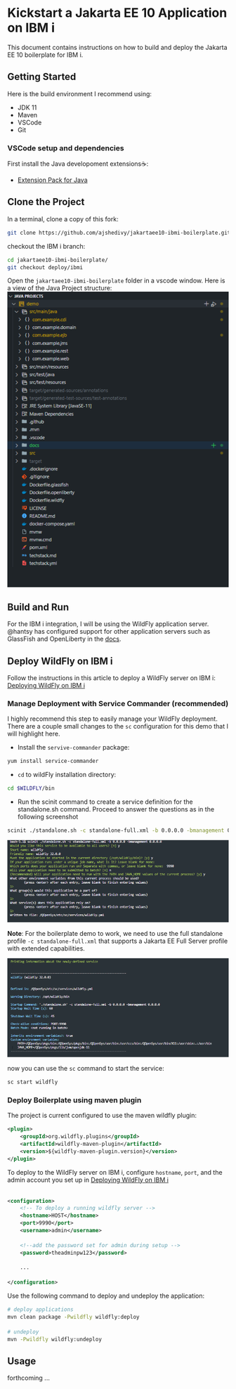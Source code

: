 # Kickstart a Jakarta EE 10 Application on IBM i

This document contains instructions on how to build and deploy the Jakarta EE 10 boilerplate for IBM i. 

## Getting Started

Here is the build environment I recommend using:
- JDK 11
- Maven
- VSCode
- Git

### VSCode setup and dependencies

First install the Java developoment extensions☕:
- [Extension Pack for Java](https://marketplace.visualstudio.com/items?itemName=vscjava.vscode-java-pack)

## Clone the Project

In a terminal, clone a copy of this fork:

```bash
git clone https://github.com/ajshedivy/jakartaee10-ibmi-boilerplate.git
```

checkout the IBM i branch:

```bash
cd jakartaee10-ibmi-boilerplate/
git checkout deploy/ibmi
```
Open the `jakartaee10-ibmi-boilerplate` folder in a vscode window. Here is a view of the Java Project structure:
![alt text](image.png)

## Build and Run
For the IBM i integration, I will be using the WildFly application server. @hantsy has configured support for other application servers such as GlassFish and OpenLiberty in the [docs](https://hantsy.github.io/jakartaee10-starter-boilerplate/).

## Deploy WildFly on IBM i

Follow the instructions in this article to deploy a WildFly server on IBM i: [Deploying WildFly on IBM i](https://ibmi-oss-docs.readthedocs.io/en/latest/java/wildfly/DEPLOYMENT.html#step-5-configure-server-address-optional)

### Manage Deployment with Service Commander (recommended)

I highly recommend this step to easily manage your WildFly deployment. There are a couple small changes to the `sc` configuration for this demo that I will highlight here.

- Install the `servive-commander` package:
```bash
yum install service-commander
```

- `cd` to wildFly installation directory:
```bash
cd $WILDFLY/bin
```
- Run the scinit command to create a service definition for the standalone.sh command. Proceed to answer the questions as in the following screenshot

```bash
scinit ./standalone.sh -c standalone-full.xml -b 0.0.0.0 -bmanagement 0.0.0.0
```
![alt text](image-1.png)

**Note**: For the boilerplate demo to work, we need to use the full standalone profile `-c standalone-full.xml` that supports a Jakarta EE Full Server profile with extended capabilities. 


![alt text](image-2.png)

now you can use the `sc` command to start the service:

```bash
sc start wildfly
```

### Deploy Boilerplate using maven plugin

The project is current configured to use the maven wildfly plugin:
```xml
<plugin>
    <groupId>org.wildfly.plugins</groupId>
    <artifactId>wildfly-maven-plugin</artifactId>
    <version>${wildfly-maven-plugin.version}</version>
</plugin>
```

To deploy to the WildFly server on IBM i, configure `hostname`, `port`, and the admin account you set up in [Deploying WildFly on IBM i](https://ibmi-oss-docs.readthedocs.io/en/latest/java/wildfly/DEPLOYMENT.html#step-5-configure-server-address-optional)

```xml

<configuration>
    <!-- To deploy a running wildfly server -->
    <hostname>HOST</hostname>
    <port>9990</port>
    <username>admin</username>

    <!--add the password set for admin during setup -->
    <password>theadminpw123</password> 
    
    ...

</configuration>
```


Use the following command to deploy and undeploy the application:
```bash
# deploy applications
mvn clean package -Pwildfly wildfly:deploy

# undeploy 
mvn -Pwildfly wildfly:undeploy

```

## Usage
forthcoming ...





